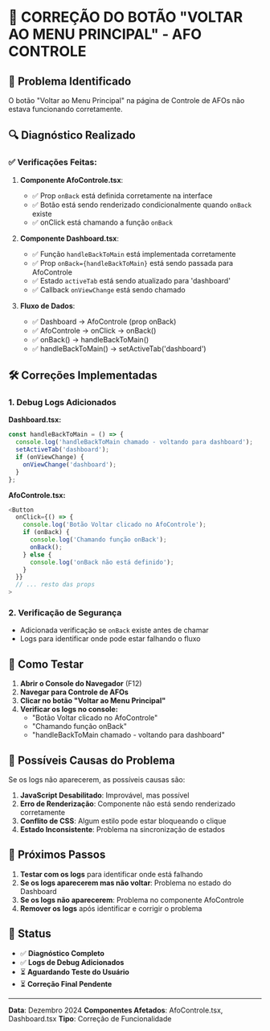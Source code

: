 # 🔧 CORREÇÃO DO BOTÃO "VOLTAR AO MENU PRINCIPAL" - AFO CONTROLE

## 🐛 Problema Identificado

O botão "Voltar ao Menu Principal" na página de Controle de AFOs não estava funcionando corretamente.

## 🔍 Diagnóstico Realizado

### ✅ **Verificações Feitas:**

1. **Componente AfoControle.tsx**:
   - ✅ Prop `onBack` está definida corretamente na interface
   - ✅ Botão está sendo renderizado condicionalmente quando `onBack` existe
   - ✅ onClick está chamando a função `onBack`

2. **Componente Dashboard.tsx**:
   - ✅ Função `handleBackToMain` está implementada corretamente
   - ✅ Prop `onBack={handleBackToMain}` está sendo passada para AfoControle
   - ✅ Estado `activeTab` está sendo atualizado para 'dashboard'
   - ✅ Callback `onViewChange` está sendo chamado

3. **Fluxo de Dados**:
   - ✅ Dashboard → AfoControle (prop onBack)
   - ✅ AfoControle → onClick → onBack()
   - ✅ onBack() → handleBackToMain()
   - ✅ handleBackToMain() → setActiveTab('dashboard')

## 🛠️ Correções Implementadas

### **1. Debug Logs Adicionados**

**Dashboard.tsx:**
```typescript
const handleBackToMain = () => {
  console.log('handleBackToMain chamado - voltando para dashboard');
  setActiveTab('dashboard');
  if (onViewChange) {
    onViewChange('dashboard');
  }
};
```

**AfoControle.tsx:**
```typescript
<Button
  onClick={() => {
    console.log('Botão Voltar clicado no AfoControle');
    if (onBack) {
      console.log('Chamando função onBack');
      onBack();
    } else {
      console.log('onBack não está definido');
    }
  }}
  // ... resto das props
>
```

### **2. Verificação de Segurança**

- Adicionada verificação se `onBack` existe antes de chamar
- Logs para identificar onde pode estar falhando o fluxo

## 🧪 Como Testar

1. **Abrir o Console do Navegador** (F12)
2. **Navegar para Controle de AFOs**
3. **Clicar no botão "Voltar ao Menu Principal"**
4. **Verificar os logs no console:**
   - "Botão Voltar clicado no AfoControle"
   - "Chamando função onBack"
   - "handleBackToMain chamado - voltando para dashboard"

## 🎯 Possíveis Causas do Problema

Se os logs não aparecerem, as possíveis causas são:

1. **JavaScript Desabilitado**: Improvável, mas possível
2. **Erro de Renderização**: Componente não está sendo renderizado corretamente
3. **Conflito de CSS**: Algum estilo pode estar bloqueando o clique
4. **Estado Inconsistente**: Problema na sincronização de estados

## 🔄 Próximos Passos

1. **Testar com os logs** para identificar onde está falhando
2. **Se os logs aparecerem mas não voltar**: Problema no estado do Dashboard
3. **Se os logs não aparecerem**: Problema no componente AfoControle
4. **Remover os logs** após identificar e corrigir o problema

## 📝 Status

- ✅ **Diagnóstico Completo**
- ✅ **Logs de Debug Adicionados**
- ⏳ **Aguardando Teste do Usuário**
- ⏳ **Correção Final Pendente**

---

**Data**: Dezembro 2024
**Componentes Afetados**: AfoControle.tsx, Dashboard.tsx
**Tipo**: Correção de Funcionalidade